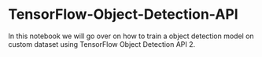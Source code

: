 # TensorFlow-Object-Detection-API
In this notebook we will go over on how to train a object detection model on custom dataset using TensorFlow Object Detection API 2.
